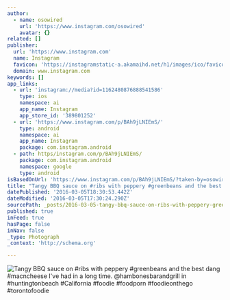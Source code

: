 ```yaml
---
author:
  - name: osowired
    url: 'https://www.instagram.com/osowired'
    avatar: {}
related: []
publisher:
  url: 'https://www.instagram.com'
  name: Instagram
  favicon: 'https://instagramstatic-a.akamaihd.net/h1/images/ico/favicon.ico/7cdab0872b15.ico'
  domain: www.instagram.com
keywords: []
app_links:
  - url: 'instagram://media?id=1162480876888541586'
    type: ios
    namespace: ai
    app_name: Instagram
    app_store_id: '389801252'
  - url: 'https://www.instagram.com/p/BAh9jLNIEmS/'
    type: android
    namespace: ai
    app_name: Instagram
    package: com.instagram.android
  - path: https/instagram.com/p/BAh9jLNIEmS/
    package: com.instagram.android
    namespace: google
    type: android
isBasedOnUrl: 'https://www.instagram.com/p/BAh9jLNIEmS/?taken-by=osowired'
title: "Tangy BBQ sauce on #ribs with peppery #greenbeans and the best dang #macncheese I've had in a long time. @hambonesbarandgrill in #huntingtonbeach #California #foodie #foodporn #foodieonthego #torontofoodie"
datePublished: '2016-03-05T18:30:53.442Z'
dateModified: '2016-03-05T17:30:24.290Z'
sourcePath: _posts/2016-03-05-tangy-bbq-sauce-on-ribs-with-peppery-greenbeans-and-the-be.md
published: true
inFeed: true
hasPage: false
inNav: false
_type: Photograph
_context: 'http://schema.org'

---
```

![Tangy BBQ sauce on &num;ribs with peppery &num;greenbeans and the best dang &num;macncheese I've had in a long time&period; &commat;hambonesbarandgrill in &num;huntingtonbeach &num;California &num;foodie &num;foodporn &num;foodieonthego &num;torontofoodie](https://scontent.cdninstagram.com/t51.2885-15/s640x640/sh0.08/e35/12501911_325545154235966_745694903_n.jpg?ig_cache_key=MTE2MjQ4MDg3Njg4ODU0MTU4Ng%3D%3D.2)